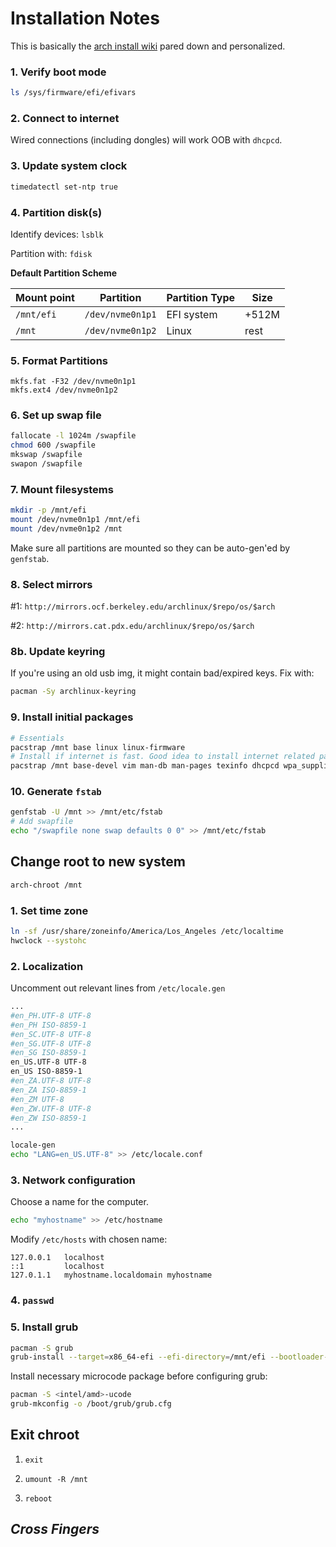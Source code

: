 # Installation Notes

This is basically the
[arch install wiki](https://wiki.archlinux.org/index.php/Installation_guide)
pared down and personalized.

### 1. Verify boot mode

```bash
ls /sys/firmware/efi/efivars
```

### 2. Connect to internet

Wired connections (including dongles) will work OOB with `dhcpcd`.

### 3. Update system clock

```bash
timedatectl set-ntp true
```

### 4. Partition disk(s)

Identify devices: `lsblk`

Partition with: `fdisk`

**Default Partition Scheme**

| Mount point | Partition       | Partition Type | Size |
|-------------|-----------------|----------------|------|
| `/mnt/efi`  | `/dev/nvme0n1p1`| EFI system     | +512M|
| `/mnt`      | `/dev/nvme0n1p2`| Linux          | rest |

### 5. Format Partitions

```
mkfs.fat -F32 /dev/nvme0n1p1
mkfs.ext4 /dev/nvme0n1p2
```

### 6. Set up swap file

```bash
fallocate -l 1024m /swapfile
chmod 600 /swapfile
mkswap /swapfile
swapon /swapfile
```

### 7. Mount filesystems

```bash
mkdir -p /mnt/efi
mount /dev/nvme0n1p1 /mnt/efi
mount /dev/nvme0n1p2 /mnt
```

Make sure all partitions are mounted so they can be auto-gen'ed by `genfstab`.

### 8. Select mirrors

\#1: `http://mirrors.ocf.berkeley.edu/archlinux/$repo/os/$arch`

\#2: `http://mirrors.cat.pdx.edu/archlinux/$repo/os/$arch`

### 8b. Update keyring

If you're using an old usb img, it might contain bad/expired keys. Fix with:

```bash
pacman -Sy archlinux-keyring
```

### 9. Install initial packages

```bash
# Essentials
pacstrap /mnt base linux linux-firmware
# Install if internet is fast. Good idea to install internet related packages now
pacstrap /mnt base-devel vim man-db man-pages texinfo dhcpcd wpa_supplicant iputils iw
```

### 10. Generate `fstab`

```bash
genfstab -U /mnt >> /mnt/etc/fstab
# Add swapfile
echo "/swapfile none swap defaults 0 0" >> /mnt/etc/fstab
```

## Change root to new system

```bash
arch-chroot /mnt
```

### 1. Set time zone
```bash
ln -sf /usr/share/zoneinfo/America/Los_Angeles /etc/localtime
hwclock --systohc
```

### 2. Localization

Uncomment out relevant lines from `/etc/locale.gen`

```bash
...
#en_PH.UTF-8 UTF-8
#en_PH ISO-8859-1
#en_SC.UTF-8 UTF-8
#en_SG.UTF-8 UTF-8
#en_SG ISO-8859-1
en_US.UTF-8 UTF-8
en_US ISO-8859-1
#en_ZA.UTF-8 UTF-8
#en_ZA ISO-8859-1
#en_ZM UTF-8
#en_ZW.UTF-8 UTF-8
#en_ZW ISO-8859-1
...
```

```bash
locale-gen
echo "LANG=en_US.UTF-8" >> /etc/locale.conf
```

### 3. Network configuration

Choose a name for the computer.

```bash
echo "myhostname" >> /etc/hostname
```

Modify `/etc/hosts` with chosen name:
```
127.0.0.1   localhost
::1         localhost
127.0.1.1   myhostname.localdomain myhostname
```

### 4. `passwd`

### 5. Install grub

```bash
pacman -S grub
grub-install --target=x86_64-efi --efi-directory=/mnt/efi --bootloader-id=GRUB
```

Install necessary microcode package before configuring grub:
```bash
pacman -S <intel/amd>-ucode
grub-mkconfig -o /boot/grub/grub.cfg
```

## Exit chroot

1. `exit`

2. `umount -R /mnt`

3. `reboot`

## *Cross Fingers*
